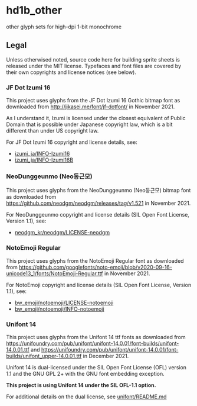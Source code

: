 # hd1b_other

other glyph sets for high-dpi 1-bit monochrome


## Legal

Unless otherwised noted, source code here for building sprite sheets is released under
the MIT license. Typefaces and font files are covered by their own copyrights and
license notices (see below).


### JF Dot Izumi 16

This project uses glyphs from the JF Dot Izumi 16 Gothic bitmap font as downloaded from
http://jikasei.me/font/jf-dotfont/ in November 2021.

As I understand it, Izumi is licensed under the closest equivalent of Public
Domain that is possible under Japanese copyright law, which is a bit different
than under US copyright law.

For JF Dot Izumi 16 copyright and license details, see:
- [izumi_ja/INFO-Izumi16](izumi_ja/INFO-Izumi16)
- [izumi_ja/INFO-Izumi16B](izumi_ja/INFO-Izumi16B)


### NeoDunggeunmo (Neo둥근모)

This project uses glyphs from the NeoDunggeunmo (Neo둥근모) bitmap font as downloaded from
https://github.com/neodgm/neodgm/releases/tag/v1.521 in November 2021.

For NeoDunggeunmo copyright and license details (SIL Open Font License, Version 1.1), see:
- [neodgm_kr/neodgm/LICENSE-neodgm](neodgm_kr/neodgm/LICENSE-neodgm)


### NotoEmoji Regular

This project uses glyphs from the NotoEmoji Regular font as downloaded from
https://github.com/googlefonts/noto-emoji/blob/v2020-09-16-unicode13_1/fonts/NotoEmoji-Regular.ttf
in November 2021.

For NotoEmoji copyright and license details (SIL Open Font License, Version 1.1), see:
- [bw_emoji/notoemoji/LICENSE-notoemoji](bw_emoji/notoemoji/LICENSE-notoemoji)
- [bw_emoji/notoemoji/INFO-notoemoji](bw_emoji/notoemoji/INFO-notoemoji)


### Unifont 14

This project uses glyphs from the Unifont 14 ttf fonts as downloaded from
https://unifoundry.com/pub/unifont/unifont-14.0.01/font-builds/unifont-14.0.01.ttf
and
https://unifoundry.com/pub/unifont/unifont-14.0.01/font-builds/unifont_upper-14.0.01.ttf
in December 2021.

Unifont 14 is dual-licensed under the SIL Open Font License (OFL) version 1.1
and the GNU GPL 2+ with the GNU font embedding exception.

**This project is using Unifont 14 under the SIL OFL-1.1 option.**

For additional details on the dual license, see [unifont/README.md](unifont/README.md)

